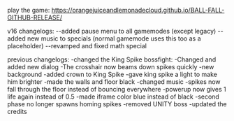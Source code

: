 play the game: https://orangejuiceandlemonadecloud.github.io/BALL-FALL-GITHUB-RELEASE/

v16 
changelogs: 
--added pause menu to all gamemodes (except legacy)
--added new music to specials (normal gamemode uses this too as a placeholder)
--revamped and fixed math special







previous changelogs:
-changed the King Spike bossfight:
  -Changed and added new dialog
  -The crosshair now beams down spikes quickly
  -new background
  -added crown to King Spike
  -gave king spike a light to make him brighter
  -made the walls and floor black
  -changed music 
  -spikes now fall through the floor instead of bouncing everywhere
  -powerup now gives 1 life again instead of 0.5
  -made iframe color blue instead of black
  -second phase no longer spawns homing spikes
-removed UNITY boss
-updated the credits

